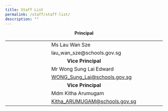 ```yaml
---
title: Staff List
permalink: /staff/staff-list/
description: ""
---
```

<table width="600" border="0">
  <tbody>
    <tr><center><b>Principal</b></center></td>
    </tr>
    <tr>
      <td width="135" rowspan="2">&nbsp;</td>
      <td width="356">Ms Lau Wan Sze</td>
    </tr>
    <tr>
      <td>lau_wan_sze@schools.gov.sg</td>
    </tr>
    <tr>
      <td colspan="2"><center><b>Vice Principal</b></center></td>
    </tr>
    <tr>
      <td rowspan="2">&nbsp;</td>
      <td>Mr Wong Sung Lai Edward</td>
    </tr>
    <tr>
      <td><a href="mailto:WONG_Sung_Lai@schools.gov.sg">WONG_Sung_Lai@schools.gov.sg</a></td>
    </tr>
    <tr>
      <td colspan="2"><center><b>Vice Principal</b></center></td>
    </tr>
    <tr>
      <td rowspan="2">&nbsp;</td>
      <td>Mdm Kitha Arumugam</td>
    </tr>
    <tr>
      <td><a href="mailto:Kitha_ARUMUGAM@schools.gov.sg">Kitha_ARUMUGAM@schools.gov.sg</a></td>
    </tr>
  </tbody>
</table>